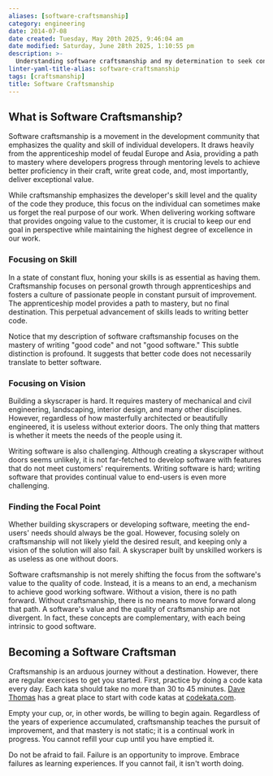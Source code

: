 ```yaml
---
aliases: [software-craftsmanship]
category: engineering
date: 2014-07-08
date created: Tuesday, May 20th 2025, 9:46:04 am
date modified: Saturday, June 28th 2025, 1:10:55 pm
description: >-
  Understanding software craftsmanship and my determination to seek constant improvement.
linter-yaml-title-alias: software-craftsmanship
tags: [craftsmanship]
title: Software Craftsmanship
---
```


## What is Software Craftsmanship?

Software craftsmanship is a movement in the development community that emphasizes the quality and skill of individual developers. It draws heavily from the apprenticeship model of feudal Europe and Asia, providing a path to mastery where developers progress through mentoring levels to achieve better proficiency in their craft, write great code, and, most importantly, deliver exceptional value.

While craftsmanship emphasizes the developer's skill level and the quality of the code they produce, this focus on the individual can sometimes make us forget the real purpose of our work. When delivering working software that provides ongoing value to the customer, it is crucial to keep our end goal in perspective while maintaining the highest degree of excellence in our work.

### Focusing on Skill

In a state of constant flux, honing your skills is as essential as having them. Craftsmanship focuses on personal growth through apprenticeships and fosters a culture of passionate people in constant pursuit of improvement. The apprenticeship model provides a path to mastery, but no final destination. This perpetual advancement of skills leads to writing better code.

Notice that my description of software craftsmanship focuses on the mastery of writing "good code" and not "good software." This subtle distinction is profound. It suggests that better code does not necessarily translate to better software.

### Focusing on Vision

Building a skyscraper is hard. It requires mastery of mechanical and civil engineering, landscaping, interior design, and many other disciplines. However, regardless of how masterfully architected or beautifully engineered, it is useless without exterior doors. The only thing that matters is whether it meets the needs of the people using it.

Writing software is also challenging. Although creating a skyscraper without doors seems unlikely, it is not far-fetched to develop software with features that do not meet customers' requirements. Writing software is hard; writing software that provides continual value to end-users is even more challenging.

### Finding the Focal Point

Whether building skyscrapers or developing software, meeting the end-users' needs should always be the goal. However, focusing solely on craftsmanship will not likely yield the desired result, and keeping only a vision of the solution will also fail. A skyscraper built by unskilled workers is as useless as one without doors.

Software craftsmanship is not merely shifting the focus from the software's value to the quality of code. Instead, it is a means to an end, a mechanism to achieve good working software. Without a vision, there is no path forward. Without craftsmanship, there is no means to move forward along that path. A software's value and the quality of craftsmanship are not divergent. In fact, these concepts are complementary, with each being intrinsic to good software.

## Becoming a Software Craftsman

Craftsmanship is an arduous journey without a destination. However, there are regular exercises to get you started. First, practice by doing a code kata every day. Each kata should take no more than 30 to 45 minutes. [Dave Thomas](http://pragdave.me) has a great place to start with code katas at [codekata.com](http://codekata.com).

Empty your cup, or, in other words, be willing to begin again. Regardless of the years of experience accumulated, craftsmanship teaches the pursuit of improvement, and that mastery is not static; it is a continual work in progress. You cannot refill your cup until you have emptied it.

Do not be afraid to fail. Failure is an opportunity to improve. Embrace failures as learning experiences. If you cannot fail, it isn't worth doing.
